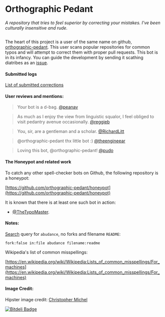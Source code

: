 # Orthographic Pedant
_A repository that tries to feel superior by correcting your mistakes._
_I've been culturally insensitive and rude._
  
<p align="center"><img src="https://raw.githubusercontent.com/thoppe/orthographic-pedant/master/images/hipster.jpg?raw=true" alt=""/></p>

The heart of this project is a user of the same name on github, [orthographic-pedant](https://github.com/orthographic-pedant).
This user scans popular repositories for common typos and will attempt to correct them with proper pull requests.
This bot is in its infancy. You can guide the development by sending it scathing diatribes as an [issue](https://github.com/thoppe/orthographic-pedant/issues/new).

#### Submitted logs

[List of submitted corrections](logs/submitted.log)

#### User reviews and mentions:

>  Your bot is a d-bag. [@peanav](https://github.com/peanav/LESS-Presentation/pull/1)

> As much as I enjoy the view from linguistic squalor, I feel obliged to visit pedantry avenue occasionally. [@reggieb](https://github.com/reggieb/indulgence/pull/2)

> You, sir, are a gentleman and a scholar. [@RichardLitt](https://github.com/k88hudson/git-flight-rules/pull/91#issuecomment-144483181)

> @orthographic-pedant thx little bot :) [@theengineear](https://github.com/plotly/postMessage-API/pull/2)

> Loving this bot, @orthographic-pedant! [@pudo](https://github.com/pudo/apikit/pull/1#issuecomment-143965254)

#### The Honeypot and related work

To catch any other spell-checker bots on Github, the following repository is a honeypot:
  
[https://github.com/orthographic-pedant/honeypot](https://github.com/orthographic-pedant/honeypot)
  
It is known that there is at least one such bot in action:

+ [@TheTypoMaster](https://github.com/TheTypoMaster).  

#### Notes:

[Search](https://github.com/search?utf8=%E2%9C%93&q=fork%3Afalse+in%3Afile+abudance+filename%3Areadme&type=Code&ref=searchresults) query for `abudance`, no forks and filename `README`:

    fork:false in:file abudance filename:readme

Wikipedia's list of common misspellings:

[https://en.wikipedia.org/wiki/Wikipedia:Lists_of_common_misspellings/For_machines](https://en.wikipedia.org/wiki/Wikipedia:Lists_of_common_misspellings/For_machines)

#### Image Credit:

Hipster image credit: [Christopher Michel](https://flic.kr/p/fn9wCy)






[![Bitdeli Badge](https://d2weczhvl823v0.cloudfront.net/thoppe/orthographic-pedant/trend.png)](https://bitdeli.com/free "Bitdeli Badge")

